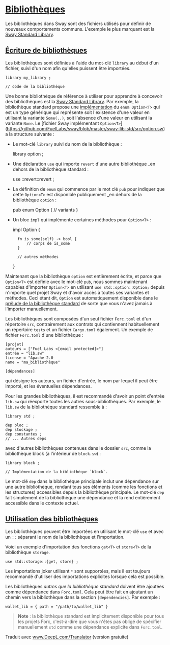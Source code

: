 [Bibliothèques](#libraries)
=======================

Les bibliothèques dans Sway sont des fichiers utilisés pour définir de nouveaux comportements communs. L'exemple le plus marquant est la [Sway Standard Library](../introduction/standard_library.html).

[Écriture de bibliothèques](#writing-libraries)
---------------------------------------

Les bibliothèques sont définies à l'aide du mot-clé `library` au début d'un fichier, suivi d'un nom afin qu'elles puissent être importées.

    library my_library ;
    
    // code de la bibliothèque
    

Une bonne bibliothèque de référence à utiliser pour apprendre à concevoir des bibliothèques est la [Sway Standard Library](../introduction/standard_library.html). Par exemple, la bibliothèque standard propose une [implémentation](https://github.com/FuelLabs/sway/blob/master/sway-lib-std/src/option.sw) du `enum Option<T>` qui est un type générique qui représente soit l'existence d'une valeur en utilisant la variante `Some(..)`, soit l'absence d'une valeur en utilisant la variante `None`. Le [fichier Sway implémentant `Option<T>`] (https://github.com/FuelLabs/sway/blob/master/sway-lib-std/src/option.sw) a la structure suivante :

* Le mot-clé `library` suivi du nom de la bibliothèque :

    library option ;
    

* Une déclaration `use` qui importe `revert` d'une autre bibliothèque _en dehors de la bibliothèque standard :

    use ::revert::revert ;
    

* La définition de `enum` qui commence par le mot clé `pub` pour indiquer que cette `Option<T>` est disponible publiquement _en dehors de la bibliothèque `option` :

    pub enum Option<T> {
        // variants
    }
    

* Un bloc `impl` qui implémente certaines méthodes pour `Option<T>` :

    impl<T> Option<T> {
    
        fn is_some(self) -> bool {
            // corps de is_some
        }
    
        // autres méthodes
    }
    

Maintenant que la bibliothèque `option` est entièrement écrite, et parce que `Option<T>` est définie avec le mot-clé `pub`, nous sommes maintenant capables d'importer `Option<T>` en utilisant `use std::option::Option;` depuis n'importe quel projet Sway et d'avoir accès à toutes ses variantes et méthodes. Ceci étant dit, `Option` est automatiquement disponible dans le [prélude de la bibliothèque standard](../introduction/standard_library.html#standard-library-prelude) de sorte que vous n'avez jamais à l'importer manuellement.

Les bibliothèques sont composées d'un seul fichier `Forc.toml` et d'un répertoire `src`, contrairement aux contrats qui contiennent habituellement un répertoire `tests` et un fichier `Cargo.toml` également. Un exemple de fichier `Forc.toml` d'une bibliothèque :

    [projet]
    auteurs = ["Fuel Labs <[email protected]>"]
    entrée = "lib.sw"
    license = "Apache-2.0
    name = "ma_bibliothèque"
    
    [dépendances]
    

qui désigne les auteurs, un fichier d'entrée, le nom par lequel il peut être importé, et les éventuelles dépendances.

Pour les grandes bibliothèques, il est recommandé d'avoir un point d'entrée `lib.sw` qui réexporte toutes les autres sous-bibliothèques. Par exemple, le `lib.sw` de la bibliothèque standard ressemble à :

    library std ;
    
    dep bloc ;
    dep stockage ;
    dep constantes ;
    // ... Autres deps
    

avec d'autres bibliothèques contenues dans le dossier `src`, comme la bibliothèque block (à l'intérieur de `block.sw`) :

    library block ;
    
    // Implémentation de la bibliothèque `block`. 
    

Le mot-clé `dep` dans la bibliothèque principale inclut une dépendance sur une autre bibliothèque, rendant tous ses éléments (comme les fonctions et les structures) accessibles depuis la bibliothèque principale. Le mot-clé `dep` fait simplement de la bibliothèque une dépendance et la rend entièrement accessible dans le contexte actuel.

[Utilisation des bibliothèques](#using-libraries)
-----------------------------------

Les bibliothèques peuvent être importées en utilisant le mot-clé `use` et avec un `::` séparant le nom de la bibliothèque et l'importation.

Voici un exemple d'importation des fonctions `get<T>` et `store<T>` de la bibliothèque `storage`.

    use std::storage::{get, store} ;
    

Les importations joker utilisant `*` sont supportées, mais il est toujours recommandé d'utiliser des importations explicites lorsque cela est possible.

Les bibliothèques _autres que la bibliothèque standard_ doivent être ajoutées comme dépendance dans `Forc.toml`. Cela peut être fait en ajoutant un chemin vers la bibliothèque dans la section `[dependencies]`. Par exemple :

    wallet_lib = { path = "/path/to/wallet_lib" }
    

> **Note** : la bibliothèque standard est implicitement disponible pour tous les projets Forc, c'est-à-dire que vous n'êtes pas obligé de spécifier manuellement `std` comme une dépendance explicite dans `Forc.toml`.

Traduit avec www.DeepL.com/Translator (version gratuite)